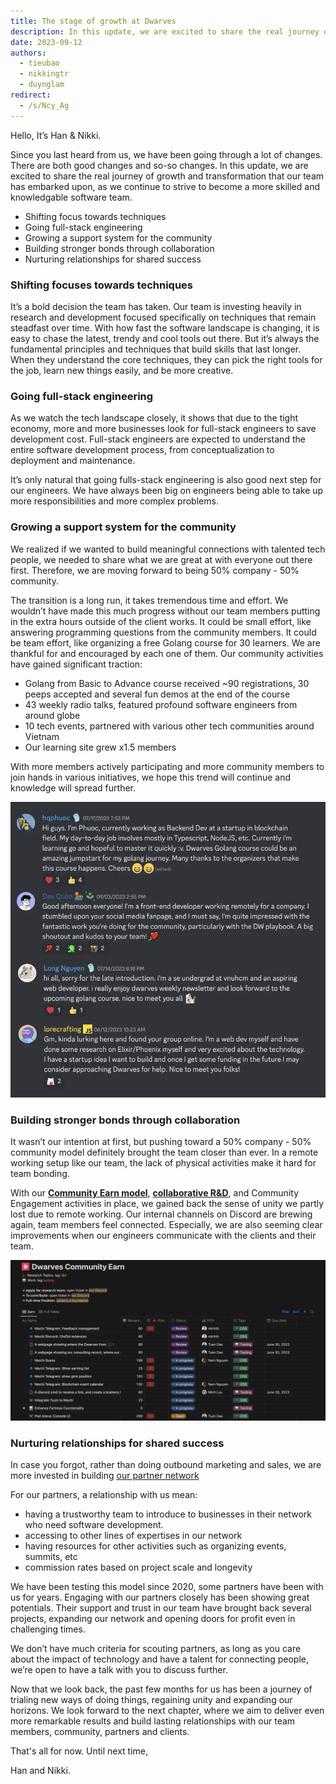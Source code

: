 ```yaml
---
title: The stage of growth at Dwarves
description: In this update, we are excited to share the real journey of growth and transformation that our team has embarked upon, as we continue to strive to become a more skilled and knowledgable software team.
date: 2023-09-12
authors:
  - tieubao
  - nikkingtr
  - duynglam
redirect:
  - /s/Ncy_Ag
---
```


Hello, It’s Han & Nikki.

Since you last heard from us, we have been going through a lot of changes. There are both good changes and so-so changes. In this update, we are excited to share the real journey of growth and transformation that our team has embarked upon, as we continue to strive to become a more skilled and knowledgable software team.

- Shifting focus towards techniques
- Going full-stack engineering
- Growing a support system for the community
- Building stronger bonds through collaboration
- Nurturing relationships for shared success

### Shifting focuses towards techniques

It’s a bold decision the team has taken. Our team is investing heavily in research and development focused specifically on techniques that remain steadfast over time. With how fast the software landscape is changing, it is easy to chase the latest, trendy and cool tools out there. But it’s always the fundamental principles and techniques that build skills that last longer. When they understand the core techniques, they can pick the right tools for the job, learn new things easily, and be more creative.

### Going full-stack engineering

As we watch the tech landscape closely, it shows that due to the tight economy, more and more businesses look for full-stack engineers to save development cost. Full-stack engineers are expected to understand the entire software development process, from conceptualization to deployment and maintenance.

It’s only natural that going fulls-stack engineering is also good next step for our engineers. We have always been big on engineers being able to take up more responsibilities and more complex problems.

### Growing a support system for the community

We realized if we wanted to build meaningful connections with talented tech people, we needed to share what we are great at with everyone out there first. Therefore, we are moving forward to being 50% company - 50% community.

The transition is a long run, it takes tremendous time and effort. We wouldn’t have made this much progress without our team members putting in the extra hours outside of the client works. It could be small effort, like answering programming questions from the community members. It could be team effort, like organizing a free Golang course for 30 learners. We are thankful for and encouraged by each one of them. Our community activities have gained significant traction:

- Golang from Basic to Advance course received ~90 registrations, 30 peeps accepted and several fun demos at the end of the course
- 43 weekly radio talks, featured profound software engineers from around globe
- 10 tech events, partnered with various other tech communities around Vietnam
- Our learning site grew x1.5 members

With more members actively participating and more community members to join hands in various initiatives, we hope this trend will continue and knowledge will spread further.

![](assets/growth-stages-20240312111608204.webp)

### Building stronger bonds through collaboration

It wasn’t our intention at first, but pushing toward a 50% company - 50% community model definitely brought the team closer than ever. In a remote working setup like our team, the lack of physical activities make it hard for team bonding.

With our [**Community Earn model**](https://memo.d.foundation/), [**collaborative R&D**](https://brain.d.foundation/README), and Community Engagement activities in place, we gained back the sense of unity we partly lost due to remote working. Our internal channels on Discord are brewing again, team members feel connected. Especially, we are also seeming clear improvements when our engineers communicate with the clients and their team.

![](assets/growth-stages-20240312111524954.webp)

### Nurturing relationships for shared success

In case you forgot, rather than doing outbound marketing and sales, we are more invested in building [our partner network](https://dwarves.foundation/partner)

For our partners, a relationship with us mean:

- having a trustworthy team to introduce to businesses in their network who need software development.
- accessing to other lines of expertises in our network
- having resources for other activities such as organizing events, summits, etc
- commission rates based on project scale and longevity

We have been testing this model since 2020, some partners have been with us for years. Engaging with our partners closely has been showing great potentials. Their support and trust in our team have brought back several projects, expanding our network and opening doors for profit even in challenging times.

We don’t have much criteria for scouting partners, as long as you care about the impact of technology and have a talent for connecting people, we’re open to have a talk with you to discuss further.

Now that we look back, the past few months for us has been a journey of trialing new ways of doing things, regaining unity and expanding our horizons. We look forward to the next chapter, where we aim to deliver even more remarkable results and build lasting relationships with our team members, community, partners and clients.

That's all for now. Until next time,

Han and Nikki.
